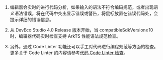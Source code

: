 1.  编辑器会实时的进行代码分析，如果输入的语法不符合编码规范，或者出现语义语法错误，将在代码中突出显示错误或警告，将鼠标放置在错误代码处，会提示详细的错误信息。

2.  从 DevEco Studio 4.0 Release 版本开始，当 compatibleSdkVersion≥10 时，编辑器代码实时检查支持 ArkTS 性能语法规范检查。

3.  另外，通过 Code Linter 功能还可以手工对代码进行编程规范等方面的检查。更多关于 Code Linter 的内容请参考[代码 Code Linter 检查](https://developer.huawei.com/consumer/cn/doc/harmonyos-guides-V5/ide-code-linter-0000001363071681-V5)。

